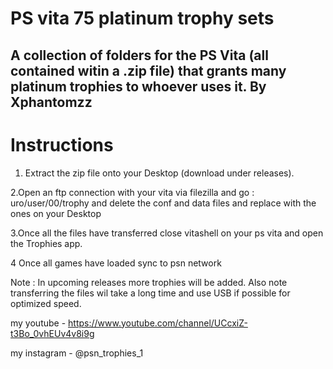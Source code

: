# PS vita 75 platinum trophy sets
A collection of folders for the PS Vita (all contained witin a .zip file) that grants many platinum trophies to whoever uses it.
By Xphantomzz
-----------------
# Instructions 
1. Extract the zip file onto your Desktop (download under releases).

2.Open an ftp connection with your vita via filezilla and go : uro/user/00/trophy and delete the conf and data files and replace with the ones on your Desktop

3.Once all the files have transferred close vitashell on your ps vita and open the Trophies app.

4 Once all games have loaded sync to psn network 
      
Note : In upcoming releases more trophies will be added. Also note transferring the files wil take a long time and use USB if possible for optimized speed.
               
               
 my youtube - https://www.youtube.com/channel/UCcxiZ-t3Bo_0vhEUv4v8i9g
 
 my instagram - @psn_trophies_1
